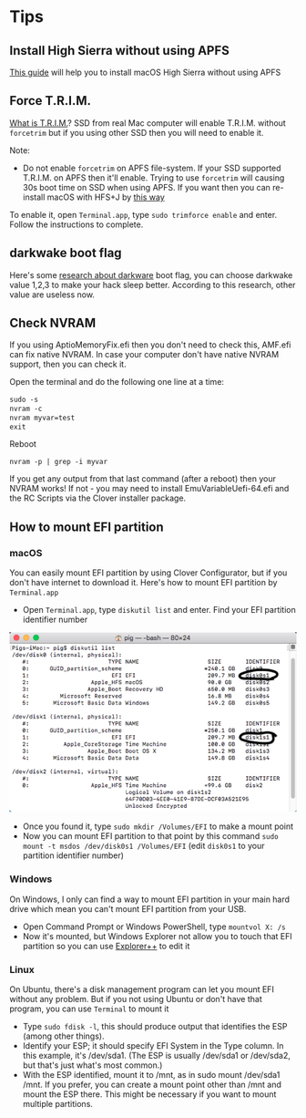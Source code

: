 # Tips

## Install High Sierra without using APFS

[This guide](https://www.tonymacx86.com/threads/guide-avoid-apfs-conversion-on-high-sierra-update-or-fresh-install.232855/) will help you to install macOS High Sierra without using APFS

## Force T.R.I.M.

[What is T.R.I.M.](https://en.wikipedia.org/wiki/Trim_(computing))? SSD from real Mac computer will enable T.R.I.M. without `forcetrim` but if you using other SSD then you will need to enable it.

Note:

- Do not enable `forcetrim` on APFS file-system. If your SSD supported T.R.I.M. on APFS then it'll enable. Trying to use `forcetrim` will causing 30s boot time on SSD when using APFS. If you want then you can re-install macOS with HFS+J by [this way](https://www.tonymacx86.com/threads/guide-avoid-apfs-conversion-on-high-sierra-update-or-fresh-install.232855/)

To enable it, open `Terminal.app`, type `sudo trimforce enable` and enter. Follow the instructions to complete.

## darkwake boot flag

Here's some [research about darkware](https://www.tonymacx86.com/threads/darkwake-deciphered.236850/) boot flag, you can choose darkwake value 1,2,3 to make your hack sleep better. According to this research, other value are useless now.

## Check NVRAM

If you using AptioMemoryFix.efi then you don't need to check this, AMF.efi can fix native NVRAM. In case your computer don't have native NVRAM support, then you can check it.

Open the terminal and do the following one line at a time:

```
sudo -s
nvram -c
nvram myvar=test
exit
```

Reboot

```
nvram -p | grep -i myvar
```

If you get any output from that last command (after a reboot) then your NVRAM works!  If not - you may need to install EmuVariableUefi-64.efi and the RC Scripts via the Clover installer package.

## How to mount EFI partition

### macOS

You can easily mount EFI partition by using Clover Configurator, but if you don't have internet to download it. Here's how to mount EFI partition by `Terminal.app`

- Open `Terminal.app`, type `diskutil list` and enter. Find your EFI partition identifier number

![](Picture/efi1.png)

- Once you found it, type `sudo mkdir /Volumes/EFI` to make a mount point
- Now you can mount EFI partition to that point by this command `sudo mount -t msdos /dev/disk0s1 /Volumes/EFI` (edit `disk0s1` to your partition identifier number)

### Windows

On Windows, I only can find a way to mount EFI partition in your main hard drive which mean you can't mount EFI partition from your USB.

- Open Command Prompt or Windows PowerShell, type `mountvol X: /s`
- Now it's mounted, but Windows Explorer not allow you to touch that EFI partition so you can use [Explorer++](https://explorerplusplus.com/) to edit it

### Linux

On Ubuntu, there's a disk management program can let you mount EFI without any problem. But if you not using Ubuntu or don't have that program, you can use `Terminal` to mount it

- Type `sudo fdisk -l`, this should produce output that identifies the ESP (among other things).
- Identify your ESP; it should specify EFI System in the Type column. In this example, it's /dev/sda1. (The ESP is usually /dev/sda1 or /dev/sda2, but that's just what's most common.)
- With the ESP identified, mount it to /mnt, as in sudo mount /dev/sda1 /mnt. If you prefer, you can create a mount point other than /mnt and mount the ESP there. This might be necessary if you want to mount multiple partitions.


